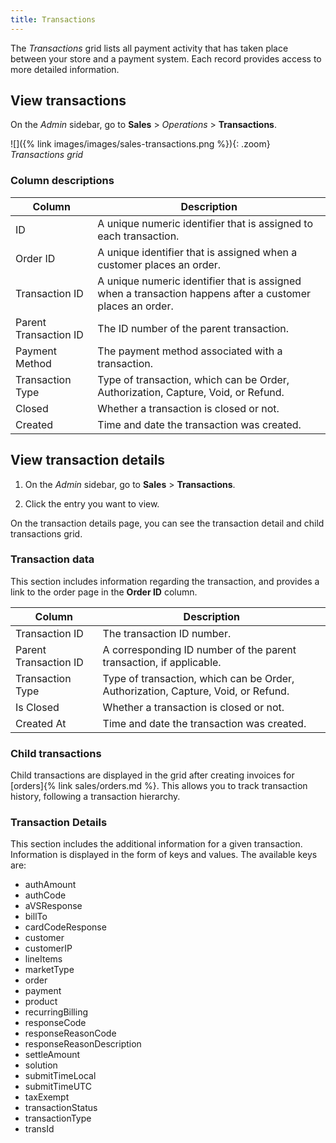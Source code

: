 ```yaml
---
title: Transactions
---
```


The _Transactions_ grid lists all payment activity that has taken place between your store and a payment system. Each record provides access to more detailed information.

## View transactions

On the _Admin_ sidebar, go to **Sales** > _Operations_ > **Transactions**.

![]({% link images/images/sales-transactions.png %}){: .zoom}
_Transactions grid_

### Column descriptions

|Column|Description|
|--- |--- |
|ID|A unique numeric identifier that is assigned to each transaction.|
|Order ID|A unique identifier that is assigned when a customer places an order.|
|Transaction ID|A unique numeric identifier that is assigned when a transaction happens after a customer places an order.|
|Parent Transaction ID|The ID number of the parent transaction.|
|Payment Method| The payment method associated with a transaction.|
|Transaction Type|Type of transaction, which can be Order, Authorization, Capture, Void, or Refund.|
|Closed|Whether a transaction is closed or not.|
|Created|Time and date the transaction was created.|

## View transaction details

1. On the _Admin_ sidebar, go to **Sales** > **Transactions**.

1. Click the entry you want to view.

On the transaction details page, you can see the transaction detail and child transactions grid.

### Transaction data

This section includes information regarding the transaction, and provides a link to the order page in the **Order ID** column.

|Column|Description|
|--- |--- |
|Transaction ID|The transaction ID number.|
|Parent Transaction ID|A corresponding ID number of the parent transaction, if applicable.|
|Transaction Type|Type of transaction, which can be Order, Authorization, Capture, Void, or Refund.|
|Is Closed|Whether a transaction is closed or not. |
|Created At|Time and date the transaction was created.|

### Child transactions

Child transactions are displayed in the grid after creating invoices for [orders]{% link sales/orders.md %}. This allows you to track transaction history, following a transaction hierarchy.

### Transaction Details

This section includes the additional information for a given transaction. Information is displayed in the form of keys and values. The available keys are:

- authAmount
- authCode
- aVSResponse
- billTo
- cardCodeResponse
- customer
- customerIP
- lineItems
- marketType
- order
- payment
- product
- recurringBilling
- responseCode
- responseReasonCode
- responseReasonDescription
- settleAmount
- solution
- submitTimeLocal
- submitTimeUTC
- taxExempt
- transactionStatus
- transactionType
- transId
